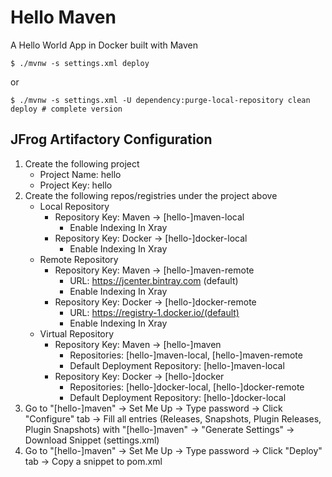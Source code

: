 # Hello Maven
A Hello World App in Docker built with Maven
```
$ ./mvnw -s settings.xml deploy
```
or
```
$ ./mvnw -s settings.xml -U dependency:purge-local-repository clean deploy # complete version
```

## JFrog Artifactory Configuration
1. Create the following project
    - Project Name: hello
    - Project Key: hello
2. Create the following repos/registries under the project above
    - Local Repository
      - Repository Key: Maven -> [hello-]maven-local
        - Enable Indexing In Xray
      - Repository Key: Docker -> [hello-]docker-local
        - Enable Indexing In Xray
    - Remote Repository
      - Repository Key: Maven -> [hello-]maven-remote
        - URL: https://jcenter.bintray.com (default)
        - Enable Indexing In Xray
      - Repository Key: Docker -> [hello-]docker-remote
        - URL: https://registry-1.docker.io/(default)
        - Enable Indexing In Xray
    - Virtual Repository
      - Repository Key: Maven -> [hello-]maven
        - Repositories: [hello-]maven-local, [hello-]maven-remote
        - Default Deployment Repository: [hello-]maven-local
      - Repository Key: Docker -> [hello-]docker
        - Repositories: [hello-]docker-local, [hello-]docker-remote
        - Default Deployment Repository: [hello-]docker-local
3. Go to "[hello-]maven" -> Set Me Up -> Type password -> Click "Configure" tab -> Fill all entries (Releases, Snapshots, Plugin Releases, Plugin Snapshots) with "[hello-]maven" -> "Generate Settings" -> Download Snippet (settings.xml)
4. Go to "[hello-]maven" -> Set Me Up -> Type password -> Click "Deploy" tab -> Copy a snippet to pom.xml
